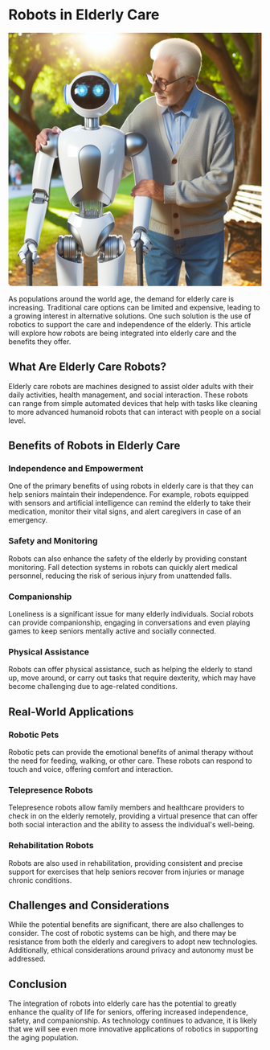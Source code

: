 # Robots in Elderly Care

![Robot assisting an elderly person](https://raw.githubusercontent.com/Kanakjr/100-days-of-AI-Writing/main/images/Robots-in-Elderly-Care.png)

As populations around the world age, the demand for elderly care is increasing. Traditional care options can be limited and expensive, leading to a growing interest in alternative solutions. One such solution is the use of robotics to support the care and independence of the elderly. This article will explore how robots are being integrated into elderly care and the benefits they offer.

## What Are Elderly Care Robots?

Elderly care robots are machines designed to assist older adults with their daily activities, health management, and social interaction. These robots can range from simple automated devices that help with tasks like cleaning to more advanced humanoid robots that can interact with people on a social level.

## Benefits of Robots in Elderly Care

### Independence and Empowerment

One of the primary benefits of using robots in elderly care is that they can help seniors maintain their independence. For example, robots equipped with sensors and artificial intelligence can remind the elderly to take their medication, monitor their vital signs, and alert caregivers in case of an emergency.

### Safety and Monitoring

Robots can also enhance the safety of the elderly by providing constant monitoring. Fall detection systems in robots can quickly alert medical personnel, reducing the risk of serious injury from unattended falls.

### Companionship

Loneliness is a significant issue for many elderly individuals. Social robots can provide companionship, engaging in conversations and even playing games to keep seniors mentally active and socially connected.

### Physical Assistance

Robots can offer physical assistance, such as helping the elderly to stand up, move around, or carry out tasks that require dexterity, which may have become challenging due to age-related conditions.

## Real-World Applications

### Robotic Pets

Robotic pets can provide the emotional benefits of animal therapy without the need for feeding, walking, or other care. These robots can respond to touch and voice, offering comfort and interaction.

### Telepresence Robots

Telepresence robots allow family members and healthcare providers to check in on the elderly remotely, providing a virtual presence that can offer both social interaction and the ability to assess the individual's well-being.

### Rehabilitation Robots

Robots are also used in rehabilitation, providing consistent and precise support for exercises that help seniors recover from injuries or manage chronic conditions.

## Challenges and Considerations

While the potential benefits are significant, there are also challenges to consider. The cost of robotic systems can be high, and there may be resistance from both the elderly and caregivers to adopt new technologies. Additionally, ethical considerations around privacy and autonomy must be addressed.

## Conclusion

The integration of robots into elderly care has the potential to greatly enhance the quality of life for seniors, offering increased independence, safety, and companionship. As technology continues to advance, it is likely that we will see even more innovative applications of robotics in supporting the aging population.


